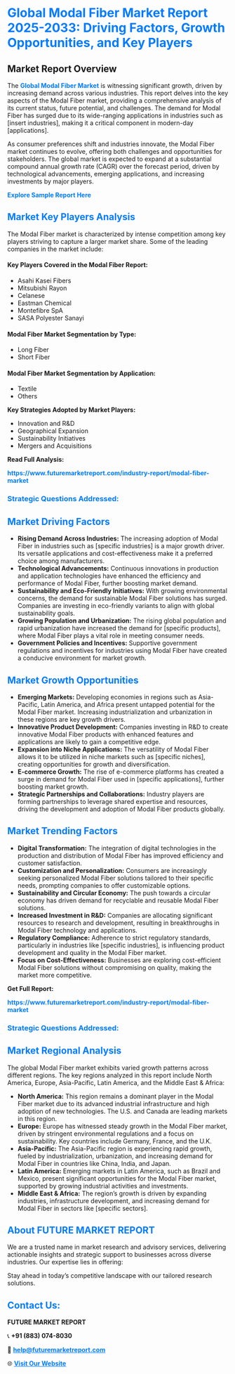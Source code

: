 <h1 style="color: #007BFF;">Global Modal Fiber Market Report 2025-2033: Driving Factors, Growth Opportunities, and Key Players</h1>

<section id="overview">
<h2>Market Report Overview</h2>
<p>The <a href="https://www.futuremarketreport.com/industry-report/modal-fiber-market" style="color: #007BFF; text-decoration: none;"><strong>Global Modal Fiber Market</strong></a> is witnessing significant growth, driven by increasing demand across various industries. This report delves into the key aspects of the Modal Fiber market, providing a comprehensive analysis of its current status, future potential, and challenges. The demand for Modal Fiber has surged due to its wide-ranging applications in industries such as [insert industries], making it a critical component in modern-day [applications].</p>
<p>As consumer preferences shift and industries innovate, the Modal Fiber market continues to evolve, offering both challenges and opportunities for stakeholders. The global market is expected to expand at a substantial compound annual growth rate (CAGR) over the forecast period, driven by technological advancements, emerging applications, and increasing investments by major players.</p>
</section>

<section id="overview">
<p><a href="https://www.futuremarketreport.com/request-sample/reportId=114549" style="color: #007BFF; text-decoration: none;"><strong>Explore Sample Report Here</strong></a></p>
</section>

<section id="key-players">
<h2 style="color: #007BFF;">Market Key Players Analysis</h2>
<p>The Modal Fiber market is characterized by intense competition among key players striving to capture a larger market share. Some of the leading companies in the market include:</p>
<h4>Key Players Covered in the Modal Fiber Report:</h4>
<ul><li>Asahi Kasei Fibers</li><li>Mitsubishi Rayon</li><li>Celanese</li><li>Eastman Chemical</li><li>Montefibre SpA</li><li>SASA Polyester Sanayi</li></ul>
<h4>Modal Fiber Market Segmentation by Type:</h4>
<ul><li>Long Fiber</li><li>Short Fiber</li></ul>

<h4>Modal Fiber Market Segmentation by Application:</h4>
<ul><li>Textile</li><li>Others</li></ul>
<p><strong>Key Strategies Adopted by Market Players:</strong></p>
<ul>
<li>Innovation and R&D</li>
<li>Geographical Expansion</li>
<li>Sustainability Initiatives</li>
<li>Mergers and Acquisitions</li>
</ul>
</section>

<section>
<p><strong>Read Full Analysis: </strong></p><a href="https://www.futuremarketreport.com/industry-report/modal-fiber-market" style="color: #007BFF; text-decoration: none;"><strong>https://www.futuremarketreport.com/industry-report/modal-fiber-market</strong></a>
<h3 style="color: #007BFF;">Strategic Questions Addressed:</h3>
</section>

<section id="driving-factors">
<h2 style="color: #007BFF;">Market Driving Factors</h2>
<ul>
<li><strong>Rising Demand Across Industries:</strong> The increasing adoption of Modal Fiber in industries such as [specific industries] is a major growth driver. Its versatile applications and cost-effectiveness make it a preferred choice among manufacturers.</li>
<li><strong>Technological Advancements:</strong> Continuous innovations in production and application technologies have enhanced the efficiency and performance of Modal Fiber, further boosting market demand.</li>
<li><strong>Sustainability and Eco-Friendly Initiatives:</strong> With growing environmental concerns, the demand for sustainable Modal Fiber solutions has surged. Companies are investing in eco-friendly variants to align with global sustainability goals.</li>
<li><strong>Growing Population and Urbanization:</strong> The rising global population and rapid urbanization have increased the demand for [specific products], where Modal Fiber plays a vital role in meeting consumer needs.</li>
<li><strong>Government Policies and Incentives:</strong> Supportive government regulations and incentives for industries using Modal Fiber have created a conducive environment for market growth.</li>
</ul>
</section>

<section id="growth-opportunities">
<h2 style="color: #007BFF;">Market Growth Opportunities</h2>
<ul>
<li><strong>Emerging Markets:</strong> Developing economies in regions such as Asia-Pacific, Latin America, and Africa present untapped potential for the Modal Fiber market. Increasing industrialization and urbanization in these regions are key growth drivers.</li>
<li><strong>Innovative Product Development:</strong> Companies investing in R&D to create innovative Modal Fiber products with enhanced features and applications are likely to gain a competitive edge.</li>
<li><strong>Expansion into Niche Applications:</strong> The versatility of Modal Fiber allows it to be utilized in niche markets such as [specific niches], creating opportunities for growth and diversification.</li>
<li><strong>E-commerce Growth:</strong> The rise of e-commerce platforms has created a surge in demand for Modal Fiber used in [specific applications], further boosting market growth.</li>
<li><strong>Strategic Partnerships and Collaborations:</strong> Industry players are forming partnerships to leverage shared expertise and resources, driving the development and adoption of Modal Fiber products globally.</li>
</ul>
</section>

<section id="trending-factors">
<h2 style="color: #007BFF;">Market Trending Factors</h2>
<ul>
<li><strong>Digital Transformation:</strong> The integration of digital technologies in the production and distribution of Modal Fiber has improved efficiency and customer satisfaction.</li>
<li><strong>Customization and Personalization:</strong> Consumers are increasingly seeking personalized Modal Fiber solutions tailored to their specific needs, prompting companies to offer customizable options.</li>
<li><strong>Sustainability and Circular Economy:</strong> The push towards a circular economy has driven demand for recyclable and reusable Modal Fiber solutions.</li>
<li><strong>Increased Investment in R&D:</strong> Companies are allocating significant resources to research and development, resulting in breakthroughs in Modal Fiber technology and applications.</li>
<li><strong>Regulatory Compliance:</strong> Adherence to strict regulatory standards, particularly in industries like [specific industries], is influencing product development and quality in the Modal Fiber market.</li>
<li><strong>Focus on Cost-Effectiveness:</strong> Businesses are exploring cost-efficient Modal Fiber solutions without compromising on quality, making the market more competitive.</li>
</ul>
</section>

<section>
<p><strong>Get Full Report: </strong></p><a href="https://www.futuremarketreport.com/industry-report/modal-fiber-market" style="color: #007BFF; text-decoration: none;"><strong>https://www.futuremarketreport.com/industry-report/modal-fiber-market</strong></a>
<h3 style="color: #007BFF;">Strategic Questions Addressed:</h3>
</section>


<section id="regional-analysis">
<h2 style="color: #007BFF;">Market Regional Analysis</h2>
<p>The global Modal Fiber market exhibits varied growth patterns across different regions. The key regions analyzed in this report include North America, Europe, Asia-Pacific, Latin America, and the Middle East & Africa:</p>
<ul>
<li><strong>North America:</strong> This region remains a dominant player in the Modal Fiber market due to its advanced industrial infrastructure and high adoption of new technologies. The U.S. and Canada are leading markets in this region.</li>
<li><strong>Europe:</strong> Europe has witnessed steady growth in the Modal Fiber market, driven by stringent environmental regulations and a focus on sustainability. Key countries include Germany, France, and the U.K.</li>
<li><strong>Asia-Pacific:</strong> The Asia-Pacific region is experiencing rapid growth, fueled by industrialization, urbanization, and increasing demand for Modal Fiber in countries like China, India, and Japan.</li>
<li><strong>Latin America:</strong> Emerging markets in Latin America, such as Brazil and Mexico, present significant opportunities for the Modal Fiber market, supported by growing industrial activities and investments.</li>
<li><strong>Middle East & Africa:</strong> The region’s growth is driven by expanding industries, infrastructure development, and increasing demand for Modal Fiber in sectors like [specific sectors].</li>
</ul>
</section>

<footer>
<h2 style="color: #007BFF;">About FUTURE MARKET REPORT</h2>
<p>We are a trusted name in market research and advisory services, delivering actionable insights and strategic support to businesses across diverse industries. Our expertise lies in offering:</p>

<p>Stay ahead in today’s competitive landscape with our tailored research solutions.</p>

<h2 style="color: #007BFF;">Contact Us:</h2>
<p><strong>FUTURE MARKET REPORT</strong></p>
<p>📞 <strong>+91 (883) 074-8030</strong></p>
<p>📧 <strong><a href="mailto:help@futuremarketreport.com" style="color: #007BFF;">help@futuremarketreport.com</a></strong></p>
<p>🌐 <strong><a href="https://www.futuremarketreport.com/" style="color: #007BFF;">Visit Our Website</a></strong></p>
</footer>